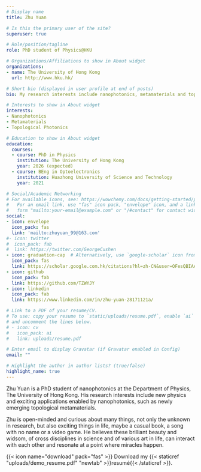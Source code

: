 ```yaml
---
# Display name
title: Zhu Yuan

# Is this the primary user of the site?
superuser: true

# Role/position/tagline
role: PhD student of Physics@HKU

# Organizations/Affiliations to show in About widget
organizations:
- name: The University of Hong Kong
  url: http://www.hku.hk/

# Short bio (displayed in user profile at end of posts)
bio: My research interests include nanophotonics, metamaterials and topological photonics.

# Interests to show in About widget
interests:
- Nanophotonics
- Metamaterials
- Topological Photonics

# Education to show in About widget
education:
  courses:
  - course: PhD in Physics
    institution: The University of Hong Kong
    year: 2026 (expected)
  - course: BEng in Optoelectronics
    institution: Huazhong University of Science and Technology
    year: 2021

# Social/Academic Networking
# For available icons, see: https://wowchemy.com/docs/getting-started/page-builder/#icons
#   For an email link, use "fas" icon pack, "envelope" icon, and a link in the
#   form "mailto:your-email@example.com" or "/#contact" for contact widget.
social:
- icon: envelope
  icon_pack: fas
  link: 'mailto:zhuyuan_99@163.com'
#- icon: twitter
#  icon_pack: fab
#  link: https://twitter.com/GeorgeCushen
- icon: graduation-cap  # Alternatively, use `google-scholar` icon from `ai` icon pack
  icon_pack: fas
  link: https://scholar.google.com.hk/citations?hl=zh-CN&user=OFesQBIAAAAJ
- icon: github
  icon_pack: fab
  link: https://github.com/TZWYJY
- icon: linkedin
  icon_pack: fab
  link: https://www.linkedin.com/in/zhu-yuan-28171121a/

# Link to a PDF of your resume/CV.
# To use: copy your resume to `static/uploads/resume.pdf`, enable `ai` icons in `params.toml`, 
# and uncomment the lines below.
# - icon: cv
#   icon_pack: ai
#   link: uploads/resume.pdf

# Enter email to display Gravatar (if Gravatar enabled in Config)
email: ""

# Highlight the author in author lists? (true/false)
highlight_name: true
---
```


Zhu Yuan is a PhD student of nanophotonics at the Department of Physics, The University of Hong Kong. His research interests include new physics and exciting applications enabled by nanophotonics, such as newly emerging topological metamaterials. 

Zhu is open-minded and curious about many things, not only the unknown in research, but also exciting things in life, maybe a casual book, a song with no name or a video game. He believes these brilliant beauty and widsom, of cross disciplines in science and of various art in life, can interact with each other and resonate at a point where miracles happen.  

{{< icon name="download" pack="fas" >}} Download my {{< staticref "uploads/demo_resume.pdf" "newtab" >}}resumé{{< /staticref >}}.
